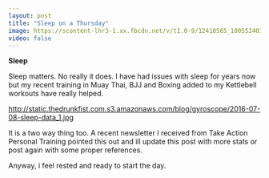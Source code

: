 ```yaml
---
layout: post
title: "Sleep on a Thursday"
image: https://scontent-lhr3-1.xx.fbcdn.net/v/t1.0-9/12410565_1005524036178134_223577149253910646_n.jpg?oh=672fc561dcffa0e5daede617f71f30af&oe=5809EEDD
video: false
---
```


**Sleep**

Sleep matters. No really it does. I have had issues with sleep for years now but my recent training in Muay Thai, BJJ and Boxing added to my Kettlebell workouts have really helped. 

http://static.thedrunkfist.com.s3.amazonaws.com/blog/gyroscope/2016-07-08-sleep-data_1.jpg

It is a two way thing too. A recent newsletter I received from Take Action Personal Training pointed this out and ill update this post with more stats or post again with some proper references. 

Anyway, i feel rested and ready to start the day.